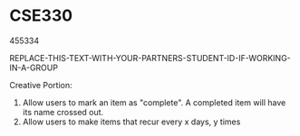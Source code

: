# CSE330
455334

REPLACE-THIS-TEXT-WITH-YOUR-PARTNERS-STUDENT-ID-IF-WORKING-IN-A-GROUP

Creative Portion:
1) Allow users to mark an item as "complete".  A completed item will have its name crossed out.
2) Allow users to make items that recur every x days, y times

